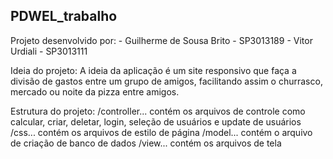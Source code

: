 ## PDWEL_trabalho
Projeto desenvolvido por:
    - Guilherme de Sousa Brito - SP3013189
    - Vitor Urdiali - SP3013111

Ideia do projeto:
    A ideia da aplicação é um site responsivo que faça a divisão de gastos entre um grupo de amigos,
    facilitando assim o churrasco, mercado ou noite da pizza entre amigos.

Estrutura do projeto:
    /controller... contém os arquivos de controle como calcular, criar, deletar, login, seleção de usuários e update de usuários
    /css... contém os arquivos de estilo de página
    /model... contém o arquivo de criação de banco de dados
    /view... contém os arquivos de tela